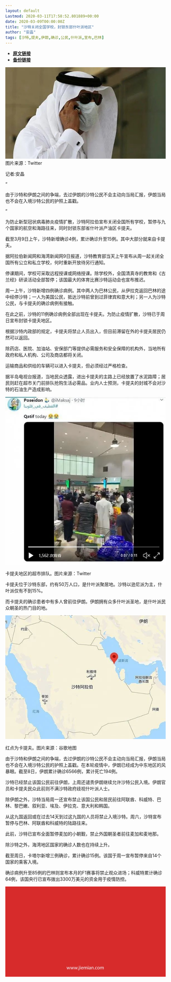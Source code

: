 ```yaml
---
layout: default
Lastmod: 2020-03-11T17:58:52.801889+00:00
date: 2020-03-09T00:00:00Z
title: "沙特关闭全国学校，封锁东部什叶派地区"
author: "安晶​"
tags: [沙特,提夫,伊朗,确诊,公民,什叶派,宣布,巴林]
---
```


* [**原文链接**](https://mp.weixin.qq.com/s/0vreS7XzRy8I9Wo-KGo_3g)
* [**备份链接**](http://archive.today/1JP6E)


![](/images/post/42fea16ffb58edcc925763e90bca187b.jpg)图片来源：Twitter

记者:安晶

“

  

由于沙特和伊朗之间的争端，去过伊朗的沙特公民不会主动向当局汇报，伊朗当局也不会在入境沙特公民的护照上盖戳。

  

”

为防止新型冠状病毒肺炎疫情扩散，沙特阿拉伯宣布关闭全国所有学校，暂停与九个国家的航空和海路往来，同时封锁东部省什叶派产油区卡提夫。

截至3月9日上午，沙特新增确诊4例，累计确诊升至15例。其中大部分就来自卡提夫。  

据阿拉伯新闻网和海湾新闻网9日报道，沙特教育部当天上午宣布从周一起关闭全国所有公立和私立学校，何时重新开放待另行通知。

停课期间，学校可采取远程授课或网络授课。除学校外，全国清真寺的教育和《古兰经》研读活动全部暂停；该国最大的体育比赛沙特运动会也宣布推迟。

周一上午，沙特新增四例确诊病例。其中两人为巴林公民，从伊拉克返回巴林的途中经停沙特；一人为美国公民，抵达沙特前曾到过菲律宾和意大利；另一人为沙特公民，与卡提夫的确诊病例有接触。

在此之前，沙特的11例确诊病例全部出现在卡提夫。为防止疫情扩散，沙特已于周日宣布封锁卡提夫地区。

根据沙特内政部的规定，卡提夫将禁止人员出入，但目前滞留在外的卡提夫居民仍然可以返回。

除药店、医院、加油站、安保部门等提供必需服务和安全保障的机构外，当地所有政府和私人机构、公司及商店都将关闭。

运输商品和供给的车辆可以进入卡提夫，但必须经过严格检查。

据半岛电视台报道，当地民众透露，进出卡提夫的主路上已经放置了水泥路障；居民则赶在超市关门前排队抢购生活必需品。业内人士预测，卡提夫的封城不会对沙特的石油生产造成影响。

![](/images/post/9eb2001f261dec73f6a2077f226ccbce.jpg)

卡提夫地区的超市排队。图片来源：Twitter

卡提夫位于沙特东部，约有50万人口，是什叶派聚居地。沙特以逊尼派为主，什叶派仅有不到15%。

而卡提夫的确诊患者中有多人曾前往伊朗。伊朗拥有众多什叶派圣地，是什叶派民众朝圣的热门目的地。

![](/images/post/9a81dd3229027ef45189fa1f8425a451.jpg)

红点为卡提夫。图片来源：谷歌地图

由于沙特和伊朗之间的争端，去过伊朗的沙特公民不会主动向当局汇报，伊朗当局也不会在入境沙特公民的护照上盖戳。在本轮疫情中，伊朗已经成为中东地区的风暴眼。截至8日，伊朗累计确诊6566例，累计死亡194例。

沙特已经禁止该国公民前往伊朗，上周还谴责伊朗继续允许沙特公民入境。伊朗官员和卡提夫民众此前则不满沙特政府歧视什叶派人士。

除伊朗之外，沙特当局周一还宣布禁止该国公民和居民前往阿联酋、科威特、巴林、黎巴嫩、叙利亚、埃及、伊拉克、意大利和韩国。

从这九国返回或在过去14天到过这九国的人员将禁止入境沙特。周六，沙特宣布暂停与巴林、阿联酋和科威特的陆路往来。

此前，沙特已宣布全面暂停麦加的小朝觐，禁止外国朝圣者前往麦加和麦地那。

除沙特之外，海湾地区国家的确诊人数也在持续上升。

截至周日，卡塔尔新增三例确诊，累计确诊15例。该国于周一宣布暂停来自14个国家的乘客入境。

确诊病例升至85例的巴林则宣布本月的F1赛事将禁止观众进场；科威特累计确诊64例，该国央行已宣布拨出3300万美元的资金用于疫情防控。

![](/images/post/3ef9527fd7edfb43b0c70486c7a956af.jpg)

